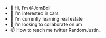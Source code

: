 - 👋 Hi, I’m @JdmBoii
- 👀 I’m interested in cars 
- 🌱 I’m currently learning real estate
- 💞️ I’m looking to collaborate on um
- 📫 How to reach me twitter RandomJustin_

<!---
JdmBoii/JdmBoii is a ✨ special ✨ repository because its `README.md` (this file) appears on your GitHub profile.
You can click the Preview link to take a look at your changes.
--->
